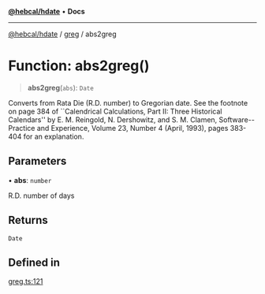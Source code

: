 [**@hebcal/hdate**](../../../README.md) • **Docs**

***

[@hebcal/hdate](../../../globals.md) / [greg](../README.md) / abs2greg

# Function: abs2greg()

> **abs2greg**(`abs`): `Date`

Converts from Rata Die (R.D. number) to Gregorian date.
See the footnote on page 384 of ``Calendrical Calculations, Part II:
Three Historical Calendars'' by E. M. Reingold,  N. Dershowitz, and S. M.
Clamen, Software--Practice and Experience, Volume 23, Number 4
(April, 1993), pages 383-404 for an explanation.

## Parameters

• **abs**: `number`

R.D. number of days

## Returns

`Date`

## Defined in

[greg.ts:121](https://github.com/hebcal/hdate-js/blob/285f3b584b6b2fae587a29ebff92389be73806cb/src/greg.ts#L121)
